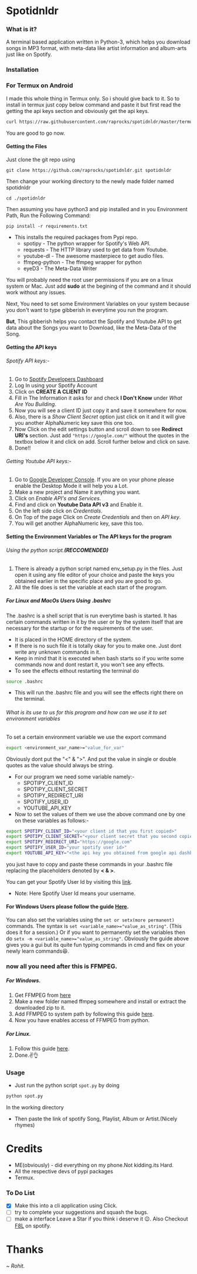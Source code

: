 # Spotidnldr
### What is it?
A terminal based application written in Python-3, which helps you download songs in MP3 format, with meta-data like artist information and album-arts just like on Spotify.
### Installation
### For Termux on Android
I made this whole thing in Termux only. So i should give back to it. 
So to install in termux just copy below command and paste it but first read the getting the api keys section and obviously get the api keys.
```bash
curl https://raw.githubusercontent.com/raprocks/spotidnldr/master/termux_setup.sh >> "term.sh" && bash term.sh
```
You are good to go now.
#### Getting the Files
Just clone the git repo using 
```
git clone https://github.com/raprocks/spotidnldr.git spotidnldr
```

Then change your working directory to the newly made folder named spotidnldr
```
cd ./spotidnldr
```

Then assuming you have python3 and pip installed and in you Environment Path, Run the Following Command:
```
pip install -r requirements.txt
```

* This installs the required packages from Pypi repo.
  * spotipy - The python wrapper for Spotify's Web API.
  * requests - The HTTP library used to get data from Youtube.
  * youtube-dl - The awesome masterpiece to get audio files.
  * ffmpeg-python - The ffmpeg wrapper for python
  * eyeD3 - The Meta-Data Writer


You will probably need the root user permissions if you are on a linux system or Mac. Just add **sudo** at the begining of the command and it should work without any issues.

Next, You need to set some Environment Variables on your system because you don't want to type gibberish in everytime you run the program.

**But**, This gibberish helps you contact the Spotify and Youtube API to get data about the Songs you want to Download, like the Meta-Data of the Song.

#### Getting the API keys
###### Spotify API keys:-
1. Go to [Spotify Developers Dashboard](https://developer.spotify.com/dashboard/)
2. Log In using your Spotify Account
3. Click on **CREATE A CLIENT ID**
4. Fill in The Information it asks for and check **I Don't Know** under *What Are You Building*.
5. Now you will see a client ID just copy it and save it somewhere for now.
6. Also, there is a *Show Client Secret* option just click on it and it will give you another AlphaNumeric key save this one too.
7. Now Click on the edit settings button and scroll down to see **Redirect URI's** section. Just add ```"https://google.com/"``` without the quotes in the textbox below it and click on add. Scroll further below and click on save.
8. Done!!
###### Getting Youtube API keys:-
1. Go to [Google Developer Console](https://console.developers.google.com/apis/dashboard). If you are on your phone please enable the Desktop Mode it will help you a Lot.
2. Make a new project and Name it anything you want.
3. Click on *Enable API's and Services*.
4. Find and click on **Youtube Data API v3** and Enable it.
5. On the left side click on *Credentials*.
6. On Top of the page Click on *Create Credentials* and then on *API key*.
7. You will get another AlphaNumeric key, save this too. 

#### Setting the Environment Variables or The API keys for the program
###### Using the python script.**(RECCOMENDED)**
1. There is already a python script named env_setup.py in the files. Just open it using any file editor of your choice and paste the keys you obtained earlier in the specific place and you are good to go.
2. All the file does is set the variable at each start of the program.

##### **For Linux and MacOs Users** Using .bashrc
The .bashrc is a shell script that is run everytime bash is started. It has certain commands written in it by the user or by the system itself that are necessary for the startup or for the requirements of the user.
* It is placed in the HOME directory of the system. 
* If there is no such file it is totally okay for you to make one. Just dont write any unknown commands in it.
* Keep in mind that it is executed when bash starts so if you write some commands now and dont restart it, you won't see any effects.
* To see the effects eithout restarting the terminal do

```bash
source .bashrc
```

* This will run the .bashrc file and you will see the effects right there on the terminal.
###### What is its use to us for this program and how can we use it to set environment variables
To set a certain environment variable we use the export command
```bash
export <environment_var_name>="value_for_var"
```
Obviously dont put the "<" & ">".
And put the value in single or double quotes as the value should always be string.
  * For our program we need some variable namely:-
      * SPOTIPY_CLIENT_ID
      * SPOTIPY_CLIENT_SECRET
      * SPOTIPY_REDIRECT_URI
      * SPOTIFY_USER_ID
      * YOUTUBE_API_KEY
  * Now to set the values of them we use the above command one by one on these variables as follows:-
```bash
export SPOTIPY_CLIENT_ID="<your client id that you first copied>"
export SPOTIPY_CLIENT_SECRET="<your client secret that you second copied>"
export SPOTIPY_REDIRECT_URI="https://google.com"
export SPOTIFY_USER_ID="your spotify user id>"
export YOUTUBE_API_KEY="<the api key you obtained from google api dashboard>"
```
you just have to copy and paste these commands in your .bashrc file replacing the placeholders denoted by **< & >**.

You can get your Spotify User Id by visiting this [link](https://www.spotify.com/in/account/overview/). 
   * Note: Here Spotify User Id means your username.

#### **For Windows Users** please follow the guide [Here](https://www.computerhope.com/issues/ch000549.htm).
You can also set the variables using the ```set or setx(more permanent)``` commands.
The syntax is ```set <variable_name>="value_as_string"```. (This does it for a session.)
Or if you want to permanently set the variables then do ```setx -m <variable_name>="value_as_string"```.
Obviously the guide above gives you a gui but its quite fun typing commands in cmd and flex on your newly learn commands😆.

### now all you need after this is FFMPEG.
##### For Windows.
1. Get FFMPEG from [here](https://www.ffmpeg.org/download.html)
2. Make a new folder named ffmpeg somewhere and install or extract the downloaded zip to it.
3. Add FFMPEG to system path by following this guide [here](https://stackoverflow.com/questions/44272416/how-to-add-a-folder-to-path-environment-variable-in-windows-10-with-screensho).
4. Now you have enables access of FFMPEG from python. 
##### For Linux.
1. Follow this guide [here](https://www.tecmint.com/install-ffmpeg-in-linux). 
2. Done.✌️👌

### Usage
* Just run the python script ```spot.py``` by doing
```bash
python spot.py
```
 In the working directory
* Then paste the link of spotify Song, Playlist, Album or Artist.(Nicely rhymes)

# Credits
* ME(obviously) - did everything on my phone.Not kidding.its Hard.
* All the respective devs of pypi packages
* Termux.

### To Do List
- [x] Make this into a cli application using Click.
- [ ] try to complete your suggestions and squash the bugs.
- [ ] make a interface
Leave a Star if you think i deserve it 😉. Also Checkout [F8L](https://open.spotify.com/artist/6LkOho0r5aIaYkMtjWYDAz?si=O6FR6i9UT1WMpG7bYEBMpg) on spotify.
# Thanks
###### ~ Rohit.

